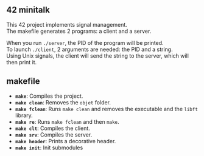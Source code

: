 ## 42 minitalk

This 42 project implements signal management.  
The makefile generates 2 programs: a client and a server.

When you run `./server`, the PID of the program will be printed.  
To launch `./client`, 2 arguments are needed: the PID and a string.  
Using Unix signals, the client will send the string to the server, which will then print it.

## makefile
- **`make`**: Compiles the project.
- **`make clean`**: Removes the `objet` folder.
- **`make fclean`**: Runs `make clean` and removes the executable and the `libft` library.
- **`make re`**: Runs `make fclean` and then `make`.
- **`make clt`**: Compiles the client.
- **`make srv`**: Compiles the server.
- **`make header`**: Prints a decorative header.
- **`make init`**: Init submodules
